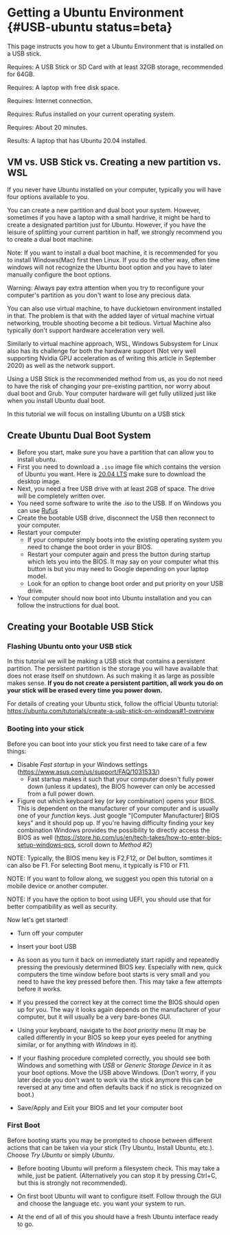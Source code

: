 # Getting a Ubuntu Environment {#USB-ubuntu status=beta}

This page instructs you how to get a Ubuntu Environment that is installed on a USB stick.

<div class='requirements' markdown='1'>

Requires: A USB Stick or SD Card with at least 32GB storage, recommended for 64GB.

Requires: A laptop with free disk space.

Requires: Internet connection.

Requires: Rufus installed on your current operating system.

Requires: About 20 minutes.

Results: A laptop that has Ubuntu 20.04 installed.

</div>

## VM vs. USB Stick vs. Creating a new partition vs. WSL

If you never have Ubuntu installed on your computer, typically you will have four options available to you.

You can create a new partition and dual boot your system. However, sometimes if you have a laptop with a small hardrive, it might be hard to create a designated partition just for Ubuntu. However, if you have the leisure of splitting your current partition in half, we strongly recommend you to create a dual boot machine. 

Note: If you want to install a dual boot machine, it is recommended for you to install Windows(Mac) first then Linux. If you do the other way, often time windows will not recognize the Ubuntu boot option and you have to later manually configure the boot options.

Warning: Always pay extra attention when you try to reconfigure your computer's partition as you don't want to lose any precious data.

You can also use virtual machine, to have duckietown environment installed in that. The problem is that with the added layer of virtual machine virtual networking, trouble shooting become a bit tedious. Virtual Machine also typically don't support hardware acceleration very well. 

Similarly to virtual machine approach, WSL, Windows Subsystem for Linux also has its challenge for both the hardware support (Not very well supporting Nvidia GPU acceleration as of writing this article in September 2020) as well as the network support. 

Using a USB Stick is the recommended method from us, as you do not need to have the risk of changing your pre-existing partition, nor worry about dual boot and Grub. Your computer hardware will get fully utilized just like when you install Ubuntu dual boot.

In this tutorial we will focus on installing Ubuntu on a USB stick

## Create Ubuntu Dual Boot System

* Before you start, make sure you have a partition that can allow you to install ubuntu.
* First you need to download a `.iso` image file which contains the version of Ubuntu you want. Here is [20.04 LTS](http://releases.ubuntu.com/20.04/) make sure to download the desktop image.
* Next, you need a free USB drive with at least 2GB of space. The drive will be completely written over.
* You need some software to write the .iso to the USB. If on Windows you can use [Rufus](https://rufus.ie/)
* Create the bootable USB drive, disconnect the USB then reconnect to your computer.
* Restart your computer
    - If your computer simply boots into the existing operating system you need to change the boot order in your BIOS.
    - Restart your computer again and press the button during startup which lets you into the BIOS. It may say on your computer what this button is but you may need to Google depending on your laptop model. 
    - Look for an option to change boot order and put priority on your USB drive.
* Your computer should now boot into Ubuntu installation and you can follow the instructions for dual boot.

## Creating your Bootable USB Stick

### Flashing Ubuntu onto your USB stick

In this tutorial we will be making a USB stick that contains a persistent partition. The persistent partition is the storage you will have available that does not erase itself on shutdown. As such making it as large as possible makes sense. **If you do not create a persistent partition, all work you do on your stick will be erased every time you power down.**

For details of creating your Ubuntu stick, follow the official Ubuntu tutorial:
https://ubuntu.com/tutorials/create-a-usb-stick-on-windows#1-overview

### Booting into your stick

Before you can boot into your stick you first need to take care of a few things:

- Disable *Fast startup* in your Windows settings (https://www.asus.com/us/support/FAQ/1031533/)
  - Fast startup makes it such that your computer doesn't fully power down (unless it updates), the BIOS however can only be accessed from a full power down.
- Figure out which keyboard key (or key combination) opens your BIOS. This is dependent on the manufacturer of your computer and is usually one of your *function* keys. Just google "[Computer Manufacturer] BIOS keys" and it should pop up. If you're having difficulty finding your key combination Windows provides the possibility to directly access the BIOS as well (https://store.hp.com/us/en/tech-takes/how-to-enter-bios-setup-windows-pcs, scroll down to *Method #2*)

NOTE: Typically, the BIOS menu key is F2,F12, or Del button, somtimes it can also be F1. For selecting Boot menu, it typically is F10 or F11.

NOTE: If you want to follow along, we suggest you open this tutorial on a mobile device or another computer. 

NOTE: If you have the option to boot using UEFI, you should use that for better compatibility as well as security.

Now let's get started!

- Turn off your computer

- Insert your boot USB

- As soon as you turn it back on immediately start rapidly and repeatedly pressing the previously determined BIOS key. Especially with new, quick computers the time window before boot starts is very small and you need to have the key pressed before then. This may take a few attempts before it works.

- If you pressed the correct key at the correct time the BIOS should open up for you. The way it looks again depends on the manufacturer of your computer, but it will usually be a very bare-bones GUI.

- Using your keyboard, navigate to the *boot priority* menu (It may be called differently in your BIOS so keep your eyes peeled for anything similar, or for anything with *Windows* in it).

- If your flashing procedure completed correctly, you should see both Windows and something with *USB*  or *Generic Storage Device* in it as your boot options. Move the USB above Windows. (Don't worry, if you later decide you don't want to work via the stick anymore this can be reversed at any time and often defaults back if no stick is recognized on boot.)

- Save/Apply and Exit your BIOS and let your computer boot

### First Boot

Before booting starts you may be prompted to choose between different actions that can be taken via your stick (Try Ubuntu, Install Ubuntu, etc.). Choose *Try Ubuntu* or simply *Ubuntu*.

- Before booting Ubuntu will preform a filesystem check. This may take a while, just be patient. (Alternatively you can stop it by pressing Ctrl+C, but this is strongly not recommended).

- On first boot Ubuntu will want to configure itself. Follow through the GUI and choose the language etc. you want your system to run.

- At the end of all of this you should have a fresh Ubuntu interface ready to go. 

